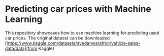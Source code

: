 # Predicting car prices with Machine Learning

This repository showcases how to use machine learning for predicting used car prices. The original dataset can be downloaded [https://www.kaggle.com/datasets/syedanwarafridi/vehicle-sales-data/data](from Kaggle)